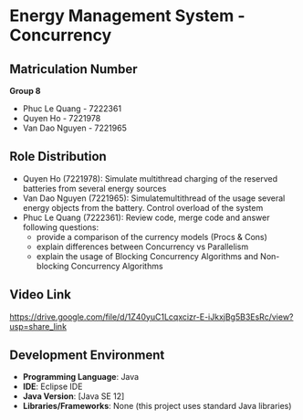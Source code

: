 # Energy Management System - Concurrency

## Matriculation Number
**Group 8**
- Phuc Le Quang - 7222361
- Quyen Ho - 7221978
- Van Dao Nguyen - 7221965

## Role Distribution
- Quyen Ho (7221978): Simulate multithread charging of the reserved batteries from several energy sources
- Van Dao Nguyen (7221965): Simulatemultithread of the usage several energy objects from the battery. Control overload of the system
- Phuc Le Quang (7222361): Review code, merge code and answer following questions:
    - provide a comparison of the currency models (Procs & Cons)
    - explain differences between Concurrency vs Parallelism
    - explain the usage of Blocking Concurrency Algorithms and Non-blocking Concurrency Algorithms

## Video Link
https://drive.google.com/file/d/1Z40yuC1Lcqxcizr-E-iJkxjBg5B3EsRc/view?usp=share_link 

## Development Environment
- **Programming Language**: Java
- **IDE**: Eclipse IDE
- **Java Version**: [Java SE 12]
- **Libraries/Frameworks**: None (this project uses standard Java libraries)
